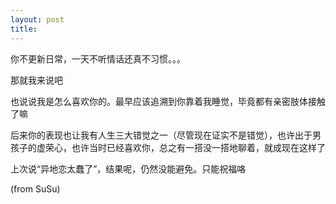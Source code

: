 ```yaml
---
layout: post
title: 
---
```


你不更新日常，一天不听情话还真不习惯。。。

那就我来说吧

也说说我是怎么喜欢你的。最早应该追溯到你靠着我睡觉，毕竟都有亲密肢体接触了嘛

后来你的表现也让我有人生三大错觉之一（尽管现在证实不是错觉），也许出于男孩子的虚荣心，也许当时已经喜欢你，总之有一搭没一搭地聊着，就成现在这样了

上次说“异地恋太蠢了”，结果呢，仍然没能避免。只能祝福咯

(from SuSu)
